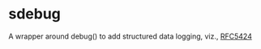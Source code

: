 # sdebug
A wrapper around debug() to add structured data logging, viz., [RFC5424](https://tools.ietf.org/html/rfc5424#section-6.3)
